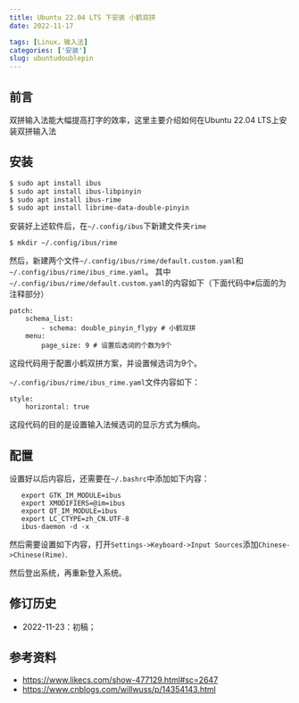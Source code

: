 ```yaml
---
title: Ubuntu 22.04 LTS 下安装 小鹤双拼
date: 2022-11-17

tags: [Linux，输入法]
categories: ['安装']
slug: ubuntudoublepin
---
```


## 前言

双拼输入法能大幅提高打字的效率，这里主要介绍如何在Ubuntu 22.04 LTS上安装双拼输入法

## 安装



```bash
$ sudo apt install ibus
$ sudo apt install ibus-libpinyin
$ sudo apt install ibus-rime
$ sudo apt install librime-data-double-pinyin
```
安装好上述软件后，在`~/.config/ibus`下新建文件夹`rime`
```
$ mkdir ~/.config/ibus/rime
```
然后，新建两个文件`~/.config/ibus/rime/default.custom.yaml`和`~/.config/ibus/rime/ibus_rime.yaml`。
其中`~/.config/ibus/rime/default.custom.yaml`的内容如下（下面代码中`#`后面的为注释部分）

```
patch:
    schema_list:
        - schema: double_pinyin_flypy # 小鹤双拼  
    menu: 
        page_size: 9 # 设置后选词的个数为9个
```
这段代码用于配置小鹤双拼方案，并设置候选词为9个。

`~/.config/ibus/rime/ibus_rime.yaml`文件内容如下：
```
style:
    horizontal: true
```
这段代码的目的是设置输入法候选词的显示方式为横向。

## 配置
设置好以后内容后，还需要在`~/.bashrc`中添加如下内容：
```
   export GTK_IM_MODULE=ibus
   export XMODIFIERS=@im=ibus
   export QT_IM_MODULE=ibus
   export LC_CTYPE=zh_CN.UTF-8
   ibus-daemon -d -x
```
然后需要设置如下内容，打开`Settings->Keyboard->Input Sources`添加`Chinese->Chinese(Rime)`.

然后登出系统，再重新登入系统。








## 修订历史

- 2022-11-23：初稿；

## 参考资料
- https://www.likecs.com/show-477129.html#sc=2647
- https://www.cnblogs.com/willwuss/p/14354143.html

